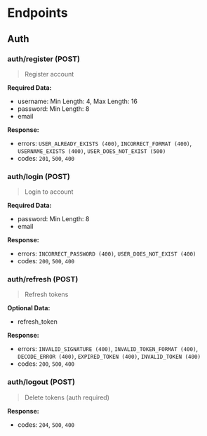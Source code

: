 # Endpoints

## Auth

### auth/register (POST)

> Register account

**Required Data:**

- username: Min Length: 4, Max Length: 16
- password: Min Length: 8
- email

**Response:**

- errors: `USER_ALREADY_EXISTS (400)`, `INCORRECT_FORMAT (400)`, `USERNAME_EXISTS (400)`, `USER_DOES_NOT_EXIST (500)`
- codes: `201`, `500`, `400`

### auth/login (POST)

> Login to account

**Required Data:**

- password: Min Length: 8
- email

**Response:**

- errors: `INCORRECT_PASSWORD (400)`, `USER_DOES_NOT_EXIST (400)`
- codes: `200`, `500`, `400`

### auth/refresh (POST)

> Refresh tokens

**Optional Data:**

- refresh_token

**Response:**

- errors: `INVALID_SIGNATURE (400)`, `INVALID_TOKEN_FORMAT (400)`, `DECODE_ERROR (400)`, `EXPIRED_TOKEN (400)`, `INVALID_TOKEN (400)`
- codes: `200`, `500`, `400`

### auth/logout (POST)

> Delete tokens (auth required)

**Response:**

- codes: `204`, `500`, `400`
